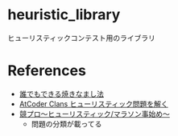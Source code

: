 # heuristic_library
ヒューリスティックコンテスト用のライブラリ

# References
- [誰でもできる焼きなまし法](https://gasin.hatenadiary.jp/entry/2019/09/03/162613)
- [AtCoder Clans ヒューリスティック問題を解く](https://kato-hiro.github.io/AtCoderClans/articles/heuristic/)
- [競プロ〜ヒューリスティック/マラソン事始め〜](https://qiita.com/tanaka-a/items/3c2a1bca63759ec71e7f)
    - 問題の分類が載ってる

